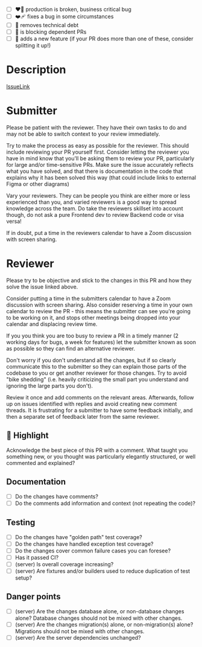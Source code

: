  - [ ] :heart_on_fire: production is broken, business critical bug
 - [ ] :mending_heart: fixes a bug in some circumstances
 - [ ] :sparkling_heart: removes technical debt
 - [ ] :revolving_hearts: is blocking dependent PRs
 - [ ] :gift_heart: adds a new feature
(if your PR does more than one of these, consider splitting it up!)

# Description

[IssueLink](url)

# Submitter

Please be patient with the reviewer. They have their own tasks to do and may not be able to switch context to your review immediately.

Try to make the process as easy as possible for the reviewer. This should include reviewing your PR yourself first. Consider letting the reviewer you have in mind know that you'll be asking them to review your PR, particularly for large and/or time-sensitive PRs. Make sure the issue accurately reflects what you have solved, and that there is documentation in the code that explains why it has been solved this way (that could include links to external Figma or other diagrams)

Vary your reviewers. They can be people you think are either more or less experienced than you, and varied reviewers is a good way to spread knowledge across the team. Do take the reviewers skillset into account though, do not ask a pure Frontend dev to review Backend code or visa versa!

If in doubt, put a time in the reviewers calendar to have a Zoom discussion with screen sharing.

# Reviewer

Please try to be objective and stick to the changes in this PR and how they solve the issue linked above.

Consider putting a time in the submitters calendar to have a Zoom discussion with screen sharing. Also consider reserving a time in your own calendar to review the PR - this means the submitter can see you're going to be working on it, and stops other meetings being dropped into your calendar and displacing review time.

If you you think you are too busy to review a PR in a timely manner (2 working days for bugs, a week for features) let the submitter known as soon as possible so they can find an alternative reviewer.

Don't worry if you don't understand all the changes, but if so clearly communicate this to the submitter so they can explain those parts of the codebase to you or get another reviewer for those changes. Try to avoid "bike shedding" (i.e. heavily criticizing the small part you understand and ignoring the large parts you don't).

Review it once and add comments on the relevant areas. Afterwards, follow up on issues identified with replies and avoid creating new comment threads. It is frustrating for a submitter to have some feedback initially, and then a separate set of feedback later from the same reviewer.

## :tada: Highlight

Acknowledge the best piece of this PR with a comment. What taught you something new, or you thought was particularly elegantly structured, or well commented and explained?

## Documentation

 - [ ] Do the changes have comments?
 - [ ] Do the comments add information and context (not repeating the code)?

## Testing

 - [ ] Do the changes have "golden path" test coverage?
 - [ ] Do the changes have handled exception test coverage?
 - [ ] Do the changes cover common failure cases you can foresee?
 - [ ] Has it passed CI?
 - [ ] (server) Is overall coverage increasing?
 - [ ] (server) Are fixtures and/or builders used to reduce duplication of test setup?

## Danger points

 - [ ] (server) Are the changes database alone, or non-database changes alone? Database changes should not be mixed with other changes.
 - [ ] (server) Are the changes migration(s) alone, or non-migration(s) alone? Migrations should not be mixed with other changes.
 - [ ] (server) Are the server dependencies unchanged?
